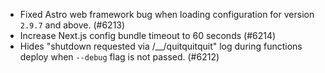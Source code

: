 - Fixed Astro web framework bug when loading configuration for version `2.9.7` and above. (#6213)
- Increase Next.js config bundle timeout to 60 seconds (#6214)
- Hides "shutdown requested via /\_\_/quitquitquit" log during functions deploy when `--debug` flag is not passed. (#6212)
